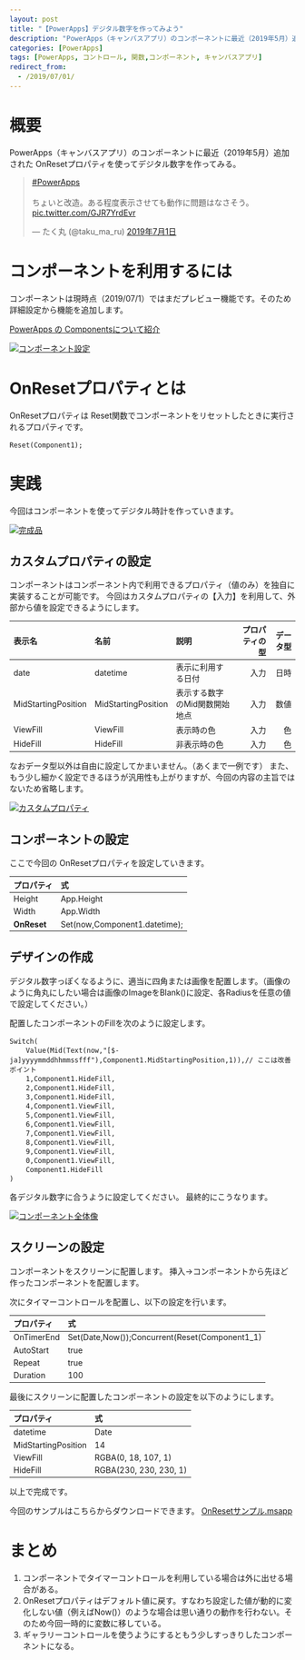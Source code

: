 ```yaml
---
layout: post
title: "【PowerApps】デジタル数字を作ってみよう"
description: "PowerApps（キャンバスアプリ）のコンポーネントに最近（2019年5月）追加された OnResetプロパティを使ってデジタル数字を作ってみる"
categories: [PowerApps]
tags: [PowerApps, コントロール, 関数,コンポーネント, キャンバスアプリ]
redirect_from:
  - /2019/07/01/
---
```



# 概要
PowerApps（キャンバスアプリ）のコンポーネントに最近（2019年5月）追加された OnResetプロパティを使ってデジタル数字を作ってみる。

<blockquote class="twitter-tweet" data-lang="ja"><p lang="ja" dir="ltr"><a href="https://twitter.com/hashtag/PowerApps?src=hash&amp;ref_src=twsrc%5Etfw">#PowerApps</a> <br><br>ちょいと改造。ある程度表示させても動作に問題はなさそう。 <a href="https://t.co/GJR7YrdEvr">pic.twitter.com/GJR7YrdEvr</a></p>&mdash; たく丸 (@taku_ma_ru) <a href="https://twitter.com/taku_ma_ru/status/1145701023194816512?ref_src=twsrc%5Etfw">2019年7月1日</a></blockquote>
<script async src="https://platform.twitter.com/widgets.js" charset="utf-8"></script>


# コンポーネントを利用するには

コンポーネントは現時点（2019/07/1）ではまだプレビュー機能です。そのため詳細設定から機能を追加します。

[PowerApps の Componentsについて紹介 ](https://qiita.com/h-nagao/items/daf143225f28acb7990f)


<a class="post-image" href="/assets/blogpost/2019/20190701001.PNG">
<img itemprop="image" data-src="/assets/blogpost/2019/20190701001.PNG" src="/assets/javascripts/unveil/loader.gif" alt="コンポーネント設定" />
</a>


# OnResetプロパティとは

OnResetプロパティは Reset関数でコンポーネントをリセットしたときに実行されるプロパティです。

```
Reset(Component1);
```

# 実践

今回はコンポーネントを使ってデジタル時計を作っていきます。

<a class="post-image" href="/assets/blogpost/2019/20190701002.PNG">
<img itemprop="image" data-src="/assets/blogpost/2019/20190701002.PNG" src="/assets/javascripts/unveil/loader.gif" alt="完成品" />
</a>

## カスタムプロパティの設定

コンポーネントはコンポーネント内で利用できるプロパティ（値のみ）を独自に実装することが可能です。
今回はカスタムプロパティの【入力】を利用して、外部から値を設定できるようにします。

| 表示名      |       名前 |      説明 |    プロパティの型 |    データ型 | 
|:-----------------|:------------------|:-----------------|----------------:|----------------:|
| date             |              datetime|      表示に利用する日付 |      入力       |       日時        |
| MidStartingPosition           |            MidStartingPosition |       表示する数字のMid関数開始地点       |      入力|      数値|
| ViewFill|              ViewFill|        表示時の色|      入力|      色|
| HideFill|                HideFill|         非表示時の色|        入力|        色|


なおデータ型以外は自由に設定してかまいません。（あくまで一例です）
また、もう少し細かく設定できるほうが汎用性も上がりますが、今回の内容の主旨ではないため省略します。

<a class="post-image" href="/assets/blogpost/2019/20190701003.PNG">
<img itemprop="image" data-src="/assets/blogpost/2019/20190701003.PNG" src="/assets/javascripts/unveil/loader.gif" alt="カスタムプロパティ" />
</a>

## コンポーネントの設定

ここで今回の OnResetプロパティを設定していきます。

|プロパティ|式|
|:--|:--|
|Height|App.Height|
|Width|App.Width|
|**OnReset**|Set(now,Component1.datetime);|

## デザインの作成

デジタル数字っぽくなるように、適当に四角または画像を配置します。（画像のように角丸にしたい場合は画像のImageをBlank()に設定、各Radiusを任意の値で設定してください。）

配置したコンポーネントのFillを次のように設定します。

```
Switch(
    Value(Mid(Text(now,"[$-ja]yyyymmddhhmmssfff"),Component1.MidStartingPosition,1)),// ここは改善ポイント
    1,Component1.HideFill,
    2,Component1.HideFill,
    3,Component1.HideFill,
    4,Component1.ViewFill,
    5,Component1.ViewFill,
    6,Component1.ViewFill,
    7,Component1.ViewFill,
    8,Component1.ViewFill,
    9,Component1.ViewFill,
    0,Component1.ViewFill,
    Component1.HideFill
)
```

各デジタル数字に合うように設定してください。
最終的にこうなります。

<a class="post-image" href="/assets/blogpost/2019/20190701003.PNG">
<img itemprop="image" data-src="/assets/blogpost/2019/20190701003.PNG" src="/assets/javascripts/unveil/loader.gif" alt="コンポーネント全体像" />
</a>

## スクリーンの設定

コンポーネントをスクリーンに配置します。
挿入→コンポーネントから先ほど作ったコンポーネントを配置します。

次にタイマーコントロールを配置し、以下の設定を行います。

|プロパティ|式|
|:--|:--|
|OnTimerEnd|Set(Date,Now());Concurrent(Reset(Component1_1)|
|AutoStart|true|
|Repeat|true|
|Duration|100|

最後にスクリーンに配置したコンポーネントの設定を以下のようにします。

|プロパティ|式|
|:--|:--|
|datetime|Date|
|MidStartingPosition|14|
|ViewFill|RGBA(0, 18, 107, 1)|
|HideFill|RGBA(230, 230, 230, 1)|


以上で完成です。

今回のサンプルはこちらからダウンロードできます。
[OnResetサンプル.msapp](/assets/files/PowerApps/OnResetサンプルアプリ.msapp)

# まとめ

1. コンポーネントでタイマーコントロールを利用している場合は外に出せる場合がある。
2. OnResetプロパティはデフォルト値に戻す。すなわち設定した値が動的に変化しない値（例えばNow()）のような場合は思い通りの動作を行わない。そのため今回一時的に変数に移している。
3. ギャラリーコントロールを使うようにするともう少しすっきりしたコンポーネントになる。

